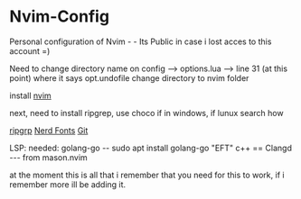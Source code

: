 # Nvim-Config
Personal configuration of Nvim - - Its Public in case i lost acces to this account  =)


Need to change directory name on config --> options.lua --> line 31 (at this point)  where it says opt.undofile change directory to nvim folder

install [nvim](https://github.com/neovim/neovim/blob/master/INSTALL.md#install-from-source)




next,
need to install ripgrep, use choco if in windows, if lunux search how

[ripgrp](https://github.com/BurntSushi/ripgrep?tab=readme-ov-file#installation)
[Nerd Fonts](https://www.nerdfonts.com/font-downloads)
[Git](https://git-scm.com/download/win)

LSP:
needed:
golang-go -- sudo apt install golang-go
"EFT"
c++  == Clangd  --- from mason.nvim

at the moment this is all that i remember that you need for this to work, if i remember more ill be adding it.
